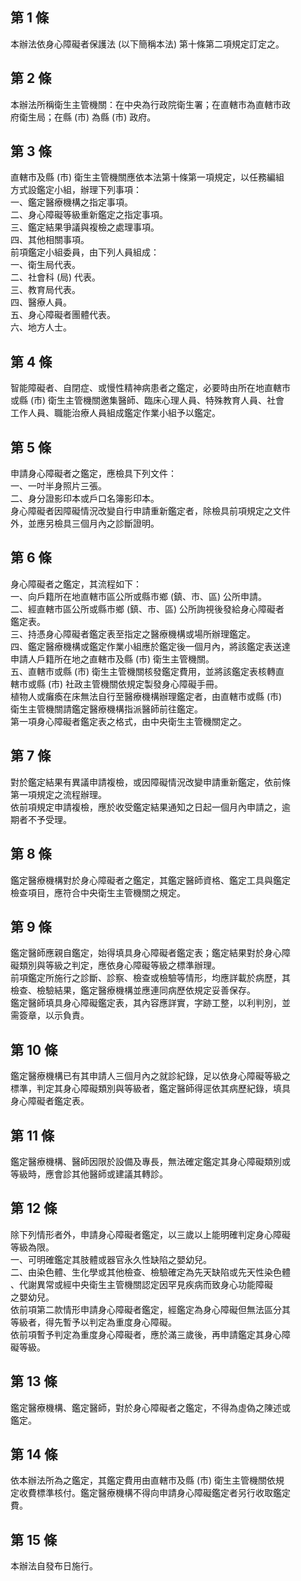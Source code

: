 第 1 條
-------
本辦法依身心障礙者保護法 (以下簡稱本法) 第十條第二項規定訂定之。

第 2 條
-------
本辦法所稱衛生主管機關：在中央為行政院衛生署；在直轄市為直轄市政  
府衛生局；在縣 (市) 為縣 (市) 政府。

第 3 條
-------
直轄市及縣 (市) 衛生主管機關應依本法第十條第一項規定，以任務編組  
方式設鑑定小組，辦理下列事項：  
一、鑑定醫療機構之指定事項。  
二、身心障礙等級重新鑑定之指定事項。  
三、鑑定結果爭議與複檢之處理事項。  
四、其他相關事項。  
前項鑑定小組委員，由下列人員組成：  
一、衛生局代表。  
二、社會科 (局) 代表。  
三、教育局代表。  
四、醫療人員。  
五、身心障礙者團體代表。  
六、地方人士。

第 4 條
-------
智能障礙者、自閉症、或慢性精神病患者之鑑定，必要時由所在地直轄市  
或縣 (市) 衛生主管機關邀集醫師、臨床心理人員、特殊教育人員、社會  
工作人員、職能治療人員組成鑑定作業小組予以鑑定。

第 5 條
-------
申請身心障礙者之鑑定，應檢具下列文件：  
一、一吋半身照片三張。  
二、身分證影印本或戶口名簿影印本。  
身心障礙者因障礙情況改變自行申請重新鑑定者，除檢具前項規定之文件  
外，並應另檢具三個月內之診斷證明。

第 6 條
-------
身心障礙者之鑑定，其流程如下：  
一、向戶籍所在地直轄市區公所或縣市鄉 (鎮、市、區) 公所申請。  
二、經直轄市區公所或縣市鄉 (鎮、市、區) 公所詢視後發給身心障礙者  
    鑑定表。  
三、持憑身心障礙者鑑定表至指定之醫療機構或場所辦理鑑定。  
四、鑑定醫療機構或鑑定作業小組應於鑑定後一個月內，將該鑑定表送達  
    申請人戶籍所在地之直轄市及縣 (市) 衛生主管機關。  
五、直轄市或縣 (市) 衛生主管機關核發鑑定費用，並將該鑑定表核轉直  
    轄市或縣 (市) 社政主管機關依規定製發身心障礙手冊。  
植物人或癱瘓在床無法自行至醫療機構辦理鑑定者，由直轄市或縣 (市)  
衛生主管機關請鑑定醫療機構指派醫師前往鑑定。  
第一項身心障礙者鑑定表之格式，由中央衛生主管機關定之。

第 7 條
-------
對於鑑定結果有異議申請複檢，或因障礙情況改變申請重新鑑定，依前條  
第一項規定之流程辦理。  
依前項規定申請複檢，應於收受鑑定結果通知之日起一個月內申請之，逾  
期者不予受理。

第 8 條
-------
鑑定醫療機構對於身心障礙者之鑑定，其鑑定醫師資格、鑑定工具與鑑定  
檢查項目，應符合中央衛生主管機關之規定。

第 9 條
-------
鑑定醫師應親自鑑定，始得填具身心障礙者鑑定表；鑑定結果對於身心障  
礙類別與等級之判定，應依身心障礙等級之標準辦理。  
前項鑑定所施行之診斷、診察、檢查或檢驗等情形，均應詳載於病歷，其  
檢查、檢驗結果，鑑定醫療機構並應連同病歷依規定妥善保存。  
鑑定醫師填具身心障礙鑑定表，其內容應詳實，字跡工整，以利判別，並  
需簽章，以示負責。

第 10 條
--------
鑑定醫療機構已有其申請人三個月內之就診紀錄，足以依身心障礙等級之  
標準，判定其身心障礙類別與等級者，鑑定醫師得逕依其病歷紀錄，填具  
身心障礙者鑑定表。

第 11 條
--------
鑑定醫療機構、醫師因限於設備及專長，無法確定鑑定其身心障礙類別或  
等級時，應會診其他醫師或建議其轉診。

第 12 條
--------
除下列情形者外，申請身心障礙者鑑定，以三歲以上能明確判定身心障礙  
等級為限。  
一、可明確鑑定其肢體或器官永久性缺陷之嬰幼兒。  
二、由染色體、生化學或其他檢查、檢驗確定為先天缺陷或先天性染色體  
    、代謝異常或經中央衛生主管機關認定因罕見疾病而致身心功能障礙  
    之嬰幼兒。  
依前項第二款情形申請身心障礙者鑑定，經鑑定為身心障礙但無法區分其  
等級者，得先暫予以判定為重度身心障礙。  
依前項暫予判定為重度身心障礙者，應於滿三歲後，再申請鑑定其身心障  
礙等級。

第 13 條
--------
鑑定醫療機構、鑑定醫師，對於身心障礙者之鑑定，不得為虛偽之陳述或  
鑑定。

第 14 條
--------
依本辦法所為之鑑定，其鑑定費用由直轄市及縣 (市) 衛生主管機關依規  
定收費標準核付。鑑定醫療機構不得向申請身心障礙鑑定者另行收取鑑定  
費。

第 15 條
--------
本辦法自發布日施行。

